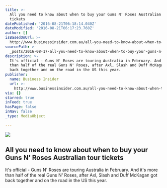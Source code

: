 ```yaml
---
title: >-
  All you need to know about when to buy your Guns N' Roses Australian tour
  tickets
datePublished: '2016-08-21T06:18:14.040Z'
dateModified: '2016-08-21T06:17:23.760Z'
author: []
isBasedOnUrl: >-
  http://www.businessinsider.com.au/all-you-need-to-know-about-when-to-buy-your-guns-n-roses-australian-tour-tickets-2016-8
sourcePath: >-
  _posts/2016-08-17-all-you-need-to-know-about-when-to-buy-your-guns-n-roses-au.md
description: >-
  It's official - Guns N' Roses are touring Australia in February. And it's more
  than half of the real Guns N' Roses, after Axl, Slash and Duff McKagan got
  back together and on the road in the US this year.
publisher:
  name: Business Insider
  url: >-
    http://www.businessinsider.com.au/all-you-need-to-know-about-when-to-buy-your-guns-n-roses-australian-tour-tickets-2016-8
via: {}
starred: true
inFeed: true
hasPage: false
inNav: false
_type: MediaObject

---
```

<article style=""><img src="http://edge.alluremedia.com.au/uploads/businessinsider/2016/08/gnr2-410x231.jpg" /><h1>All you need to know about when to buy your Guns N' Roses Australian tour tickets</h1><p>It's official - Guns N' Roses are touring Australia in February. And it's more than half of the real Guns N' Roses, after Axl, Slash and Duff McKagan got back together and on the road in the US this year.</p></article>